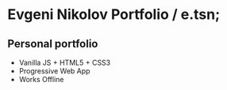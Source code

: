 # Evgeni Nikolov Portfolio / e.tsn;

## Personal portfolio ##
- Vanilla JS + HTML5 + CSS3
- Progressive Web App
- Works Offline
